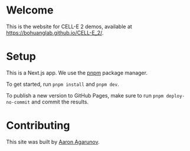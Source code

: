 # Welcome

This is the website for CELL-E 2 demos, available at https://bohuanglab.github.io/CELL-E_2/.

# Setup

This is a Next.js app. We use the [pnpm](https://pnpm.io/) package manager.

To get started, run `pnpm install` and `pnpm dev`.

To publish a new version to GitHub Pages, make sure to run `pnpm deploy-no-commit` and commit the results.

# Contributing

This site was built by [Aaron Agarunov](http://agarun.com/).
